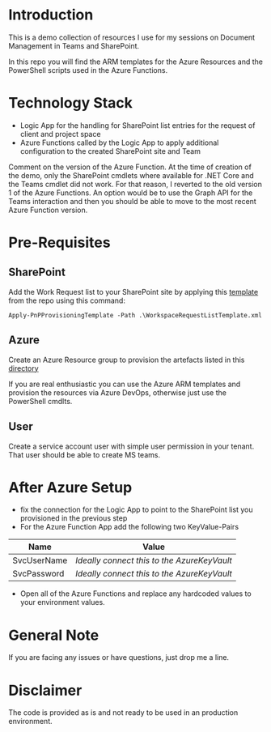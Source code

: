 # Introduction 
This is a demo collection of resources I use for my sessions on Document Management in Teams and SharePoint.

In this repo you will find the ARM templates for the Azure Resources and the PowerShell scripts used in the Azure Functions. 

# Technology Stack

*   Logic App for the handling for SharePoint list entries for the request of client and project space
*   Azure Functions called by the Logic App to apply additional configuration to the created SharePoint site and Team

Comment on the version of the Azure Function. At the time of creation of the demo, only the SharePoint cmdlets where available for .NET Core and the Teams cmdlet did not work. For that reason, I reverted to the old version 1 of the Azure Functions. An option would be to use the Graph API for the Teams interaction and then you should be able to move to the most recent Azure Function version.

# Pre-Requisites

## SharePoint
Add the Work Request list to your SharePoint site by applying this [template]( https://github.com/culvermelanie/Teams-SharePoint-Document-Management/blob/master/WorkspaceRequestListTemplate.xml) from the repo using this command: 

`Apply-PnPProvisioningTemplate -Path .\WorkspaceRequestListTemplate.xml`                                                                                         

## Azure
Create an Azure Resource group to provision the artefacts listed in this [directory](https://github.com/culvermelanie/Teams-SharePoint-Document-Management/tree/master/AzureSchema)

If you are real enthusiastic you can use the Azure ARM templates and provision the resources via Azure DevOps, otherwise just use the PowerShell cmdlts.

## User

Create a service account user with simple user permission in your tenant. That user should be able to create MS teams. 

# After Azure Setup

* fix the connection for the Logic App to point to the SharePoint list you provisioned in the previous step
* For the Azure Function App add the following two KeyValue-Pairs

| Name | Value |
| ----------- | ----------- |
| SvcUserName | *Ideally connect this to the AzureKeyVault* |
| SvcPassword | *Ideally connect this to the AzureKeyVault* |

* Open all of the Azure Functions and replace any hardcoded values to your environment values.

# General Note
If you are facing any issues or have questions, just drop me a line.

# Disclaimer
The code is provided as is and not ready to be used in an production environment.




